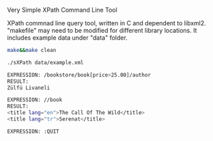 Very Simple XPath Command Line Tool

XPath commnad line query tool, written in C and dependent to libxml2. "makefile" may need to be modified for different library locations.
It includes example data under "data" folder. 

```bash
make&&make clean

./sXPath data/example.xml

EXPRESSION: /bookstore/book[price>25.00]/author       
RESULT:
Zülfü Livaneli

EXPRESSION: //book
RESULT:
<title lang="en">The Call Of The Wild</title>
<title lang="tr">Serenat</title>

EXPRESSION: :QUIT

```

